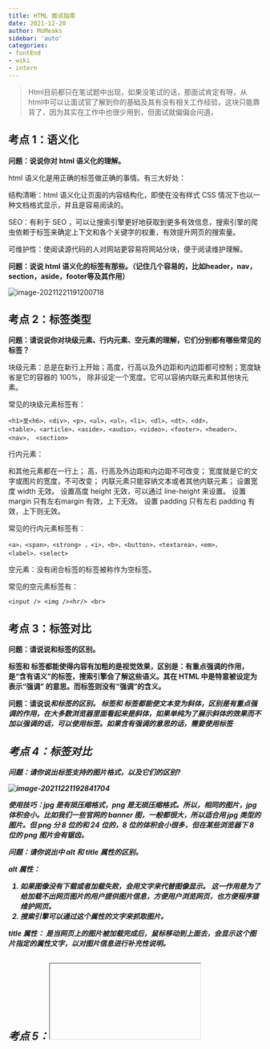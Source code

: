 ```yaml
---
title: HTML 面试指南
date: 2021-12-20
author: MoMeaks
sidebar: 'auto'
categories:
- fontEnd
- wiki
- intern
---
```


> Html目前都只在笔试题中出现，如果没笔试的话，那面试肯定有呀，从html中可以让面试官了解到你的基础及其有没有相关工作经验，这块只能靠背了，因为其实在工作中也很少用到，但面试就偏偏会问道。

## 考点 1：语义化

**问题：说说你对 html 语义化的理解。**

html 语义化是用正确的标签做正确的事情。有三大好处：

结构清晰：html 语义化让页面的内容结构化，即使在没有样式 CSS 情况下也以一种文档格式显示，并且是容易阅读的。

SEO：有利于 SEO ，可以让搜索引擎更好地获取到更多有效信息，搜索引擎的爬虫依赖于标签来确定上下文和各个关键字的权重，有效提升网页的搜索量。

可维护性：使阅读源代码的人对网站更容易将网站分块，便于阅读维护理解。

**问题：说说 html 语义化的标签有那些。（记住几个容易的，比如header，nav，section，aside，footer等及其作用）**

![image-20211221191200718](https://mc-web-1259409954.cos.ap-guangzhou.myqcloud.com/MyImages/image-20211221191200718.png)

## 考点 2：标签类型

**问题：请说说你对块级元素、行内元素、空元素的理解，它们分别都有哪些常见的标签？**

块级元素：总是在新行上开始；高度，行高以及外边距和内边距都可控制；宽度缺省是它的容器的 100%， 除非设定一个宽度。它可以容纳内联元素和其他块元素。

常见的块级元素标签有：

```
<h1>至<h6>，<div>，<p>，<ul>，<ol>，<li>，<dl>，<dt>，<dd>，
<table>，<article>，<aside>，<audio>，<video>，<footer>，<header>，<nav>， <section>
```

行内元素：

和其他元素都在一行上； 高，行高及外边距和内边距不可改变； 宽度就是它的文字或图片的宽度，不可改变； 内联元素只能容纳文本或者其他内联元素； 设置宽度 width 无效。 设置高度 height 无效，可以通过 line-height 来设置。 设置 margin 只有左右margin 有效，上下无效。 设置 padding 只有左右 padding 有效，上下则无效。

常见的行内元素标签有：

```
<a>，<span>，<strong> ，<i>，<b>，<button>，<textarea>，<em>，
<label>，<select>
```

空元素：没有闭合标签的标签被称作为空标签。

常见的空元素标签有：

```
<input /> <img /><hr/> <br>
```

## 考点 3：标签对比

**问题：请说说<strong>和<b>标签的区别。**

<strong>标签和<b> 标签都能使得内容有加粗的是视觉效果，区别是：<strong>有重点强调的作用，<strong>是“含有语义”的标签，搜索引擎会了解这些语义。其在 HTML 中是特意被设定为表示“强调” 的意思。而<b>标签则没有“强调”的含义。

**问题：请说说<i>和<em>标签的区别。**
<i>标签和<em> 标签都能使文本变为斜体，区别是<em>有重点强调的作用，在大多数浏览器里面看起来是斜体，如果单纯为了展示斜体的效果而不加以强调的话，可以使用<i>标签。如果含有强调的意思的话，需要使用<em>标签

## 考点 4：<img>标签对比

**问题：请你说出<img>标签支持的图片格式，以及它们的区别?**

![image-20211221192841704](https://mc-web-1259409954.cos.ap-guangzhou.myqcloud.com/MyImages/image-20211221192841704.png)

使用技巧：jpg 是有损压缩格式，png 是无损压缩格式。所以，相同的图片，jpg 体积会小。比如我们一些官网的 banner 图，一般都很大，所以适合用 jpg 类型的图片。但 png 分 8 位的和 24 位的，8 位的体积会小很多，但在某些浏览器下 8 位的 png 图片会有锯齿。

**问题：请你说出<img>中 alt 和 title 属性的区别。**

alt 属性：
1.	如果图像没有下载或者加载失败，会用文字来代替图像显示。 这一作用是为了给加载不出网页图片的用户提供图片信息，方便用户浏览网页，也方便程序猿维护网页。
2.	搜索引擎可以通过这个属性的文字来抓取图片。

title 属性：
是当网页上的图片被加载完成后，鼠标移动到上面去，会显示这个图片指定的属性文字，以对图片信息进行补充性说明。

## 考点 5：<iframe>标签

**问题：为什么要尽量少用<iframe>标签，请你说出<iframe>有哪些缺点？**

1.	iframe 会阻塞主页面的onload 事件；
2.	iframe 和主页面共享连接池，而浏览器对相同域的连接有限制，所以会影响页面的并行加载，会产生很多页面，不容易管理。
3.	如果框架个数多的话，可能会出现上下、左右滚动条，会分散访问者的注意力，用户体验度差。
4.	代码复杂，无法被一些搜索引擎索引到，这一点很关键，现在的搜索引擎爬虫还不能很好的处理 iframe 中的内容，所以使用 iframe 会不利于搜索引擎优化（SEO）。
5.	很多的移动设备无法完全显示框架，设备兼容性差。
6.	iframe 框架页面会增加服务器的http 请求，对于大型网站是不可取的。 

## 考点 6：<label>标签

**问题：Label 的作用是什么？是怎么用的？**

label 标签来定义表单控制间的关系，当用户选择该标签，浏览器会自动将焦点转到和标签相关的表单控件上。

```html
<label for="number">号码：</label>
<input type="text" name="number" id="number"/>
```

## 考点 7：<meta>标签的viewport

**问题：<mete>标签的 viewport 的作用和原理是什么？**

作用：让当前 viewport 的宽度等于设备的宽度，同时不允许用户进行手动缩放。

**原理：**移动端浏览器通常都会在一个比移动端屏幕更宽的虚拟窗口中渲染页面，这个虚拟窗口就是viewport；目的是正常展示没有做移动端适配的网页，让他们完整的展示给用户。

**问题：viewport 属性值都有哪些？**

width：设置 layout viewport 的宽度，为一个正整数，或字符串"width-device"。

height 设置 layout viewport 的高度，这个属性对我们并不重要，很少使用。

initial-scale 设置页面的初始缩放值，为一个数字，可以带小数。

minimum-scale：允许用户的最小缩放值，为一个数字，可以带小数。

maximum-scale：允许用户的最大缩放值，为一个数字，可以带小数。

User-scalable 是否允许用户进行缩放，值为"no"或"yes", no 代表不允许，yes 代表允许这些属性可以同时使用，也可以单独使用或混合使用，多个属性同时使用时用逗号隔开就行了。

Example

```html
<meta name="viewport"
content="width=device-width,initial-scale=1.0,minimum-scale=1.0,maximum-scale=1.0,user-sc alable=no">
```

## 考点 8：HTML5

**问题：请说说你用过哪些HTML5 的新标签。**

1. `<article>` 用来定义独立的内容

2. `<audio> `用来定义声音内容

3. `<canvas>` 用来定义图形

4. `<header>` 用来定义页眉

5. `<footer>` 用来定义页脚

6. `<nav>`用来 定义导航链接

7. `<video>` 用来定义视频

**问题：请说出HTML5 的几个新特性。**

绘画 canvas：HTML5 的一个新元素，它使用 JavaScript 在网页上绘制图形。video 和 audio：用于视频和音频的播放。

本地离线存储：localStorage 长期存储数据，浏览器关闭后数据不丢失。sessionStorage 的数据在浏览器关闭后自动删除。

新的结构标签：语义化更好的内容元素，比如 article，footer，header，nav，section。增强表单：input 的type 属性值新增 calendar,date,time,email,url 等。

新的结构标签：语义化更好的内容元素，比如 article，footer，header，nav，section。增强表单：input 的type 属性值新增 calendar,date,time,email,url 等。

新的技术 webworker，websockt，Geolocation

## 考点 9：增强表单

**问题：你能说说 HTML5 增强表单中新的输入类型属性吗？**

search：用于搜索域，比如站点搜索或 Google 搜索，域显示为常规的文本域。

url ：用于应该包含 URL 地址的输入域在提交表单时，会自动验证 url 域的值。

email：用于应该包含 e-mail 地址的输入域，在提交表单时，会自动验证 email 域的值。datetime：选取时间、日、月、年（UTC 时间）。

date：选取日、月、年 month：选取月、年 。week：选取周和年。

time：选取时间（小时和分钟）。

datetime-local：选取时间、日、月、年（本地时间）。

number：用于应该包含数值的输入域，您还能够设定对所接受的数字的限定。

range：用于应该包含一定范围内数字值的输入域，类型显示为滑动条。

## 考点 10：本地存储

**问题： cookie、localstroage、sessionStorage 的区别？优缺点？**

cookie：是服务器发给客户端的特殊信息，以文本形式存储在客户端，每次请求都会带上 cookie。
cookie 的保存时间：设置过期时间，浏览器关闭后不会清除，保存在硬盘中, 过期时间到期后失效。如果不设置过期时间，保存在内存中, 浏览器关闭后消失。
缺点：
1.	大小受限，单个 cookie 大小不能超过 4kb
2.	用户可以禁用 cookie, 使功能受限。
3.	安全性较低，有些状态不能保存在客户端。
4.	每次访问都要传送 cookie 给服务器，浪费带宽。

cookie 数据有路径（path）的概念，可以限制 cookie 只属于某个路径下。

localStorage 和 sessionStorage 存储大小都是 5MB，都保存在客户端不与服务器端进行交互，只能储存字符串类型，对于复杂的 json 格式可以进行 stringify 和 parse 来处理。区别是 localStorage 是永久储存, 除非主动删除, 否则不会消失；而 sessionStroage 的有效期只是网页在浏览器打开到关闭的时间段。

## 考点 10：其他问题

**问题：前端页面有哪三层构成，分别是什么？作用是什么？**

结构层、表示层、行为层。

**结构层**为页面的骨架，由 HTML 或 XHTML 标记语言创建，用于搭建文档的结构。

**表示层**为页面的样式，由 CSS （层叠样式表）负责创建，用于设置文档的呈现效果。

**行为层**（behaviorlayer）为页面的行为，由 JavaScript 语言创建，用于实现文档的行为

**问题：前端需要注意哪些 SEO？**

1.合理的 title、description、keywords：搜索对着三项的权重逐个减小，title 值强调重点即可，重要关键词出现不要超过 2 次，而且要靠前，不同页面 title 要有所不同；description 把页面内容高度概括，长度合适，不可过分堆砌关键词，不同页面 description 有所不同；keywords 列举出重要关键词即可

2.语义化的 HTML 代码，符合 W3C 规范：语义化代码让搜索引擎容易理解网页

3.重要内容 HTML 代码放在最前：搜索引擎抓取 HTML 顺序是从上到下，有的搜索引擎对抓取长度有限制，保证重要内容一定会被抓取

4.搜索引擎对抓取长度有限制，保证重要内容一定会被抓取

5.重要内容不要用 js 输出：爬虫不会执行 js 获取内容

6.少用 iframe：搜索引擎不会抓取 iframe 中的内容

7.非装饰性图片必须加 alt

8.提高网站速度：网站速度是搜索引擎排序的一个重要指标

**问题：CSS引入的方式有哪些? link和@import的区别是?**

内联 内嵌 外链 导入

区别 ：同时加载,前者无兼容性，后者CSS2.1以下浏览器不支持,Link 支持使用javascript改变样式，后者不可

**问题：介绍一下你对浏览器内核的理解**

主要分成两部分：**渲染引擎(layout engineer或Rendering Engine)和JS引擎**。

渲染引擎：负责取得网页的内容（HTML、XML、图像等等）、整理讯息（例如加入CSS等），以及计算网页的显示方式，然后会输出至显示器或打印机。浏览器的内核的不同对于网页的语法解释会有不同，所以渲染的效果也不相同。所有网页浏览器、电子邮件客户端以及其它需要编辑、显示网络内容的应用程序都需要内核。

JS引擎则：解析和执行javascript来实现网页的动态效果。

最开始渲染引擎和JS引擎并没有区分的很明确，后来JS引擎越来越独立，内核就倾向于只指渲染引擎。

**问题：script标签中defer和async的区别**

**defer 浏览器指示脚本在文档被解析后执行**，script被异步加载后并**不会立即执行，而是等待文档被解析完毕后执行**

```<script type="text/javascript" src="x.min.js" defer="defer"></script>```

defer只适用于外联脚本，如果script标签没有指定src属性，只是内联脚本，不要使用defer

如果有多个声明了defer的脚本，则会按顺序下载和执行

defer脚本会在DOMContentLoaded和load事件之前执行

 

**async 同样是异步加载脚本**，区别是脚本加载完毕后立即执行，这导致async属性下的脚本是乱序的，对于script又先后依赖关系的情况，并不适用

`<script type="text/javascript" src="x.min.js" async="async"></script>`

只适用于外联脚本，这一点和defer一致

如果有多个声明了async的脚本，其下载和执行也是异步的，不能确保彼此的先后顺序

async会在load事件之前执行，但并不能确保与DOMContentLoaded的执行先后顺序
